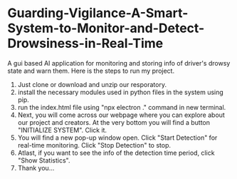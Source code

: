 # Guarding-Vigilance-A-Smart-System-to-Monitor-and-Detect-Drowsiness-in-Real-Time
A gui based AI application for monitoring and storing info of driver's drowsy state and warn them. Here is the steps to run my project.

1. Just clone or download and unzip our resporatory.
2. install the necessary modules used in python files in the system using pip.
3. run the index.html file using "npx electron ." command in new terminal.
4. Next, you will come across our webpage where you can explore about our project and creators. At the very bottom you will find a button "INITIALIZE SYSTEM". Click it.
5. You will find a new pop-up window open. Click "Start Detection" for real-time monitoring. Click "Stop Detection" to stop.
6.  Atlast, if you want to see the info of the detection time period, click "Show Statistics".
7.  Thank you...
